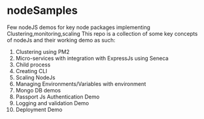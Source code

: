 # nodeSamples
Few nodeJS demos for key node packages implementing Clustering,monitoring,scaling
This repo  is a collection of some key concepts of nodeJs and their working demo as such:
1. Clustering using PM2
2. Micro-services with integration with ExpressJs using Seneca 
3. Child process
4. Creating CLI 
5. Scaling NodeJs
6. Managing Environments/Variables with environment
7. Mongo DB demos
8. Passport Js Authentication Demo
9. Logging and validation Demo
10. Deployment Demo
